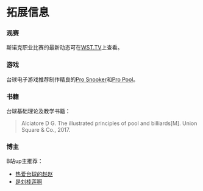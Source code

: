 # 拓展信息

### 观赛

斯诺克职业比赛的最新动态可在[WST.TV](https://www.wst.tv/matches/)上查看。

### 游戏

台球电子游戏推荐制作精良的[Pro Snooker](https://play.google.com/store/apps/details?id=com.iwaredesigns.prosnooker2012)和[Pro Pool](https://play.google.com/store/apps/details?id=com.iwaredesigns.propool2012)。

### 书籍

台球基础理论及教学书籍：

> Alciatore D G. The illustrated principles of pool and billiards[M]. Union Square & Co., 2017.

### 博主

B站up主推荐：

- [热爱台球的赵赵](https://space.bilibili.com/3493290970188184)
- [是刘桂莲啊](https://space.bilibili.com/483547140)